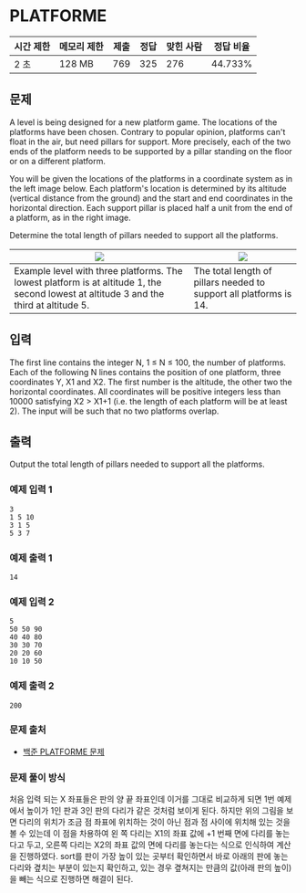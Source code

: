 # PLATFORME
 
|시간 제한  |	메모리 제한 |	제출    |	정답    |	맞힌 사람   |	정답 비율|
|-------|-----------|-------|------|------|---------|
|2 초	|128 MB		|769	|325	|276	|44.733%|

## 문제

A level is being designed for a new platform game. The locations of the platforms have been chosen. Contrary to popular opinion, platforms can't float in the air, but need pillars for support. More precisely, each of the two ends of the platform needs to be supported by a pillar standing on the floor or on a different platform. 

You will be given the locations of the platforms in a coordinate system as in the left image below. Each platform's location is determined by its altitude (vertical distance from the ground) and the start and end coordinates in the horizontal direction. Each support pillar is placed half a unit from the end of a platform, as in the right image. 

Determine the total length of pillars needed to support all the platforms. 

| <img src="./IMG.png"> | <img src="./IMG2.png"> |
|----------|------------|
| Example level with three platforms. The lowest platform is at altitude 1, the second lowest at altitude 3 and the third at altitude 5.	| The total length of pillars needed to support all platforms is 14. |

## 입력

The first line contains the integer N, 1 ≤ N ≤ 100, the number of platforms. 
Each of the following N lines contains the position of one platform, three coordinates Y, X1 and X2. The first number is the altitude, the other two the horizontal coordinates. All coordinates will be positive integers less than 10000 satisfying X2 > X1+1 (i.e. the length of each platform will be at least 2). 
The input will be such that no two platforms overlap. 

## 출력

Output the total length of pillars needed to support all the platforms. 

### 예제 입력 1 

```
3
1 5 10
3 1 5
5 3 7
```

### 예제 출력 1 

```
14
```

### 예제 입력 2 

```
5
50 50 90
40 40 80
30 30 70
20 20 60
10 10 50
```

### 예제 출력 2 

```
200
```

### 문제 출처

- [백준 PLATFORME 문제](https://www.acmicpc.net/problem/1276)

### 문제 풀이 방식

처음 입력 되는 X 좌표들은 판의 양 끝 좌표인데 이거를 그대로 비교하게 되면 1번 예제에서 높이가 1인 판과 3인 판의 다리가 같은 것처럼 보이게 된다.
하지만 위의 그림을 보면 다리의 위치가 조금 점 좌표에 위치하는 것이 아닌 점과 점 사이에 위치해 있는 것을 볼 수 있는데 이 점을 차용하여 왼 쪽 다리는 X1의 좌표 값에 +1 번째 면에 다리를 놓는다고 두고, 오른쪽 다리는 X2의 좌표 값의 면에 다리를 놓는다는 식으로 인식하여 계산을 진행하였다.
sort를 판이 가장 높이 있는 곳부터 확인하면서 바로 아래의 판에 놓는 다리와 곂치는 부분이 있는지 확인하고, 있는 경우 곂쳐지는 만큼의 값(아래 판의 높이)을 빼는 식으로 진행하면 해결이 된다.

